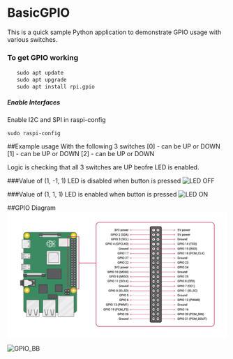 # BasicGPIO
This is a quick sample Python application to demonstrate GPIO usage with various switches.

### To get GPIO working
```
   sudo apt update
   sudo apt upgrade
   sudo apt install rpi.gpio
```
##### Enable Interfaces
 Enable I2C and SPI in raspi-config
```
sudo raspi-config
```

##Example usage
With the following 3 switches 
 [0] - can be UP or DOWN
 [1] - can be UP or DOWN
 [2] - can be UP or DOWN

Logic is checking that all 3 switches are UP beofre LED is enabled.

###Value of (1, -1, 1) 
LED is disabled when button is pressed
![LED OFF](20220217_203041.jpg)

###Value of (1, 1, 1) 
LED is enabled when button is pressed
![LED ON](20220217_203014.jpg)

##GPIO Diagram
![GPIO](GPIO.png)



![GPIO_BB](20220217_203025.jpg)
